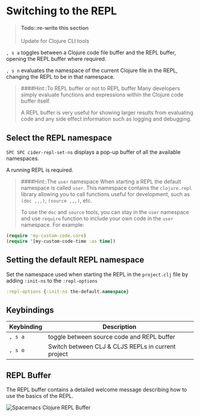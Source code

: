 # Switching to the REPL

> #### Todo::re-write this section
> Update for Clojure CLI tools

`, s a` toggles between a Clojure code file buffer and the REPL buffer, opening the REPL buffer where required.

`, s n` evaluates the namespace of the current Clojure file in the REPL, changing the REPL to be in that namespace.


> ####Hint::To REPL buffer or not to REPL buffer
> Many developers simply evaluate functions and expressions within the Clojure code buffer itself.
>
> A REPL buffer is very useful for showing larger results from evaluating code and any side effect information such as logging and debugging.


## Select the REPL namespace

`SPC SPC cider-repl-set-ns` displays a pop-up buffer of all the available namespaces.

A running REPL is required.


> ####Hint::The `user` namespace
> When starting a REPL the default namespace is called `user`.  This namespace contains the `clojure.repl` library allowing you to call functions useful for development, such as `(doc ,,,)`, `(source ,,,)`, etc.
>
> To use the `doc` and `source` tools, you can stay in the `user` namespace and use `require` function to include your own code in the `user` namespace.  For example:
>
```clojure
(require 'my-custom-code.core)
(require '[my-custom-code-time :as time])
```

## Setting the default REPL namespace

Set the namespace used when starting the REPL in the `project.clj` file by adding `:init-ns` to the `:repl-options`

```clojure
:repl-options {:init-ns the-default.namespace}

```


## Keybindings

| Keybinding | Description                                        |
|------------|----------------------------------------------------|
| `, s a`    | toggle between source code and REPL buffer         |
| `, s o`    | Switch between CLJ & CLJS REPLs in current project |


## REPL Buffer

The REPL buffer contains a detailed welcome message describing how to use the basics of the REPL.

![Spacemacs Clojure REPL Buffer](/spacemacs/images/spacemacs-clojure-cider-repl-buffer.png )
